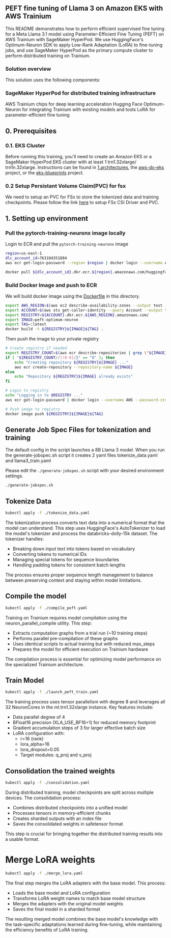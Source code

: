 ## PEFT fine tuning of Llama 3 on Amazon EKS with AWS Trainium
This README demonstrates how to perform efficient supervised fine tuning for a Meta Llama 3.1 model using Parameter-Efficient Fine Tuning (PEFT) on AWS Trainium with SageMaker HyperPod. We use HuggingFace's Optimum-Neuron SDK to apply Low-Rank Adaptation (LoRA) to fine-tuning jobs, and use SageMaker HyperPod as the primary compute cluster to perform distributed training on Trainium.

### Solution overview
This solution uses the following components:

### SageMaker HyperPod for distributed training infrastructure
AWS Trainium chips for deep learning acceleration
Hugging Face Optimum-Neuron for integrating Trainium with existing models and tools
LoRA for parameter-efficient fine tuning

## 0. Prerequisites

### 0.1. EKS Cluster 
Before running this training, you'll need to create an Amazon EKS or a SageMaker HyperPod EKS cluster with at least 1 trn1.32xlarge/ trn1n.32xlarge. Instructions can be found in [1.architectures](../../1.architectures), the [aws-do-eks](https://bit.ly/do-eks) project, or the [eks-blueprints](https://github.com/aws-ia/terraform-aws-eks-blueprints) project.

### 0.2 Setup Persistant Volume Claim(PVC) for fsx 

We need to setup an PVC for FSx to store the tokenized data and training checkpoints. Please follow the link [here](https://catalog.workshops.aws/sagemaker-hyperpod-eks/en-US/01-cluster/06-fsx-for-lustre) to setup FSx CSI Driver and PVC. 

## 1. Setting up environment


### Pull the pytorch-training-neuronx image locally

Login to ECR and pull the `pytorch-training-neuronx` image

```sh
region=us-east-1
dlc_account_id=763104351884
aws ecr get-login-password --region $region | docker login --username AWS --password-stdin $dlc_account_id.dkr.ecr.$region.amazonaws.com

docker pull ${dlc_account_id}.dkr.ecr.${region}.amazonaws.com/huggingface-pytorch-training-neuronx:2.1.2-transformers4.43.2-neuronx-py310-sdk2.20.0-ubuntu20.04-v1.0
```

### Build Docker Image and push to ECR

We will build docker image using the [Dockerfile](Dockerfile) in this directory.  

```sh
export AWS_REGION=$(aws ec2 describe-availability-zones --output text --query 'AvailabilityZones[0].[RegionName]')
export ACCOUNT=$(aws sts get-caller-identity --query Account --output text)
export REGISTRY=${ACCOUNT}.dkr.ecr.${AWS_REGION}.amazonaws.com/
export IMAGE=peft-optimum-neuron
export TAG=:latest
docker build -t ${REGISTRY}${IMAGE}${TAG} .
```

Then push the image to your private registry

```sh
# Create registry if needed
export REGISTRY_COUNT=$(aws ecr describe-repositories | grep \"${IMAGE}\" | wc -l)
if [ "${REGISTRY_COUNT//[!0-9]/}" == "0" ]; then
    echo "Creating repository ${REGISTRY}${IMAGE} ..."
    aws ecr create-repository --repository-name ${IMAGE}
else
    echo "Repository ${REGISTRY}${IMAGE} already exists"
fi

# Login to registry
echo "Logging in to $REGISTRY ..."
aws ecr get-login-password | docker login --username AWS --password-stdin $REGISTRY

# Push image to registry
docker image push ${REGISTRY}${IMAGE}${TAG}
```

## Generate Job Spec Files for tokenization and training

The default config in the script launches a 8B Llama 3 model. When you run the generate-jobspec.sh script it creates 2 yaml files tokenize_data.yaml and llama3_train.yaml

Please edit the `./generate-jobspec.sh` script with your desired environment settings.

```bash
./generate-jobspec.sh
```

## Tokenize Data

```bash
kubectl apply -f ./tokenize_data.yaml
```
The tokenization process converts text data into a numerical format that the model can understand. This step uses HuggingFace's AutoTokenizer to load the model's tokenizer and process the databricks-dolly-15k dataset. The tokenizer handles:
- Breaking down input text into tokens based on vocabulary
- Converting tokens to numerical IDs
- Managing special tokens for sequence boundaries
- Handling padding tokens for consistent batch lengths

The process ensures proper sequence length management to balance between preserving context and staying within model limitations.


## Compile the model

```bash
kubectl apply -f ./compile_peft.yaml
```
Training on Trainium requires model compilation using the neuron_parallel_compile utility. This step:
- Extracts computation graphs from a trial run (~10 training steps)
- Performs parallel pre-compilation of these graphs
- Uses identical scripts to actual training but with reduced max_steps
- Prepares the model for efficient execution on Trainium hardware

The compilation process is essential for optimizing model performance on the specialized Trainium architecture.


## Train Model

```bash
kubectl apply -f ./launch_peft_train.yaml
```
The training process uses tensor parallelism with degree 8 and leverages all 32 NeuronCores in the ml.trn1.32xlarge instance. Key features include:
- Data parallel degree of 4
- BFloat16 precision (XLA_USE_BF16=1) for reduced memory footprint
- Gradient accumulation steps of 3 for larger effective batch size
- LoRA configuration with:
  - r=16 (rank)
  - lora_alpha=16
  - lora_dropout=0.05
  - Target modules: q_proj and v_proj


## Consolidation the trained weights

```bash
kubectl apply -f ./consolidation.yaml
```
During distributed training, model checkpoints are split across multiple devices. The consolidation process:
- Combines distributed checkpoints into a unified model
- Processes tensors in memory-efficient chunks
- Creates sharded outputs with an index file
- Saves the consolidated weights in safetensor format

This step is crucial for bringing together the distributed training results into a usable format.


# Merge LoRA weights

```bash
kubectl apply -f ./merge_lora.yaml
```
The final step merges the LoRA adapters with the base model. This process:
- Loads the base model and LoRA configuration
- Transforms LoRA weight names to match base model structure
- Merges the adapters with the original model weights
- Saves the final model in a sharded format

The resulting merged model combines the base model's knowledge with the task-specific adaptations learned during fine-tuning, while maintaining the efficiency benefits of LoRA training.
